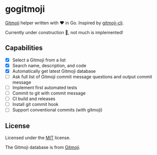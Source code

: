# gogitmoji

[Gitmoji](https://gitmoji.carloscuesta.me/) helper written with ❤️ in Go. Inspired by [gitmoji-cli](https://github.com/carloscuesta/gitmoji-cli).

Currently under construction 🚧, not much is implemented!

## Capabilities

- [x] Select a Gitmoji from a list
- [x] Search name, description, and code
- [x] Automatically get latest Gitmoji database
- [ ] Ask full list of Gitmoji commit message questions and output commit message
- [ ] Implement first automated tests
- [ ] Commit to git with commit message
- [ ] CI build and releases
- [ ] Install git commit hook
- [ ] Support conventional commits (with gitmoji)

## License

Licensed under the [MIT](https://github.com/jamesdobson/gogitmoji/blob/master/LICENSE) license.

The Gitmoji database is from [Gitmoji](https://gitmoji.carloscuesta.me/).
